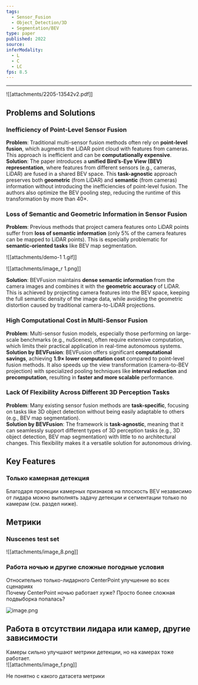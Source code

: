 ```yaml
---
tags:
  - Sensor_Fusion
  - Object_Detection/3D
  - Segmentation/BEV
type: paper
published: 2022
source: 
inferModality:
  - L
  - C
  - LC
fps: 8.5
---
```


---

![[attachments/2205-13542v2.pdf]]

## Problems and Solutions
### Inefficiency of Point-Level Sensor Fusion
**Problem**: Traditional multi-sensor fusion methods often rely on **point-level fusion**, which augments the LiDAR point cloud with features from cameras. This approach is inefficient and can be **computationally expensive**.   
**Solution**: The paper introduces a **unified Bird’s-Eye View (BEV) representation**, where features from different sensors (e.g., cameras, LiDAR) are fused in a shared BEV space. This **task-agnostic** approach preserves both **geometric** (from LiDAR) and **semantic** (from cameras) information without introducing the inefficiencies of point-level fusion. The authors also optimize the BEV pooling step, reducing the runtime of this transformation by more than 40×.   
### Loss of Semantic and Geometric Information in Sensor Fusion
**Problem**: Previous methods that project camera features onto LiDAR points suffer from **loss of semantic information** (only 5% of the camera features can be mapped to LiDAR points). This is especially problematic for **semantic-oriented tasks** like BEV map segmentation.   

![[attachments/demo-1 1.gif]]

![[attachments/image_r 1.png]]

**Solution**: BEVFusion maintains **dense semantic information** from the camera images and combines it with the **geometric accuracy** of LiDAR. This is achieved by projecting camera features into the BEV space, keeping the full semantic density of the image data, while avoiding the geometric distortion caused by traditional camera-to-LiDAR projections.   

### **High Computational Cost in Multi-Sensor Fusion**
**Problem**: Multi-sensor fusion models, especially those performing on large-scale benchmarks (e.g., nuScenes), often require extensive computation, which limits their practical application in real-time autonomous systems.   
**Solution by BEVFusion**: BEVFusion offers significant **computational savings**, achieving **1.9× lower computation cost** compared to point-level fusion methods. It also speeds up the view transformation (camera-to-BEV projection) with specialized pooling techniques like **interval reduction** and **precomputation**, resulting in **faster and more scalable** performance.   
### **Lack Of Flexibility Across Different 3D Perception Tasks**
**Problem**: Many existing sensor fusion methods are **task-specific**, focusing on tasks like 3D object detection without being easily adaptable to others (e.g., BEV map segmentation).   
**Solution by BEVFusion**: The framework is **task-agnostic**, meaning that it can seamlessly support different types of 3D perception tasks (e.g., 3D object detection, BEV map segmentation) with little to no architectural changes. This flexibility makes it a versatile solution for autonomous driving.   
## Key Features
### Только камерная детекция

Благодаря проекции камерных признаков на плоскость BEV независимо от лидара можно выполнять задачу детекции и сегментации только по камерам (см. раздел ниже).    

## Метрики
### Nuscenes test set

![[attachments/image_8.png]]

### Работа ночью и другие сложные погодные условия

Относительно только-лидарного CenterPoint улучшение во всех сценариях   
Почему CenterPoint ночью работает хуже? Просто более сложная подвыборка попалась? 

![image.png](attachments/cd0d1392fce2fef228267f80c87d6f03.png)

## Работа в отсутствии лидара или камер, другие зависимости

Камеры сильно улучшают метрики детекции, но на камерах тоже работает.   
![[attachments/image_f.png]]

Не понятно с какого датасета метрики   
